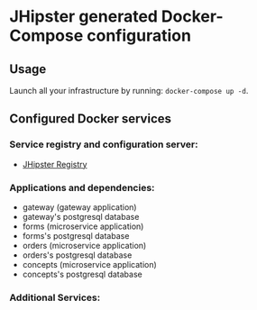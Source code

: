 # JHipster generated Docker-Compose configuration

## Usage

Launch all your infrastructure by running: `docker-compose up -d`.

## Configured Docker services

### Service registry and configuration server:

- [JHipster Registry](http://localhost:8761)

### Applications and dependencies:

- gateway (gateway application)
- gateway's postgresql database
- forms (microservice application)
- forms's postgresql database
- orders (microservice application)
- orders's postgresql database
- concepts (microservice application)
- concepts's postgresql database

### Additional Services:
